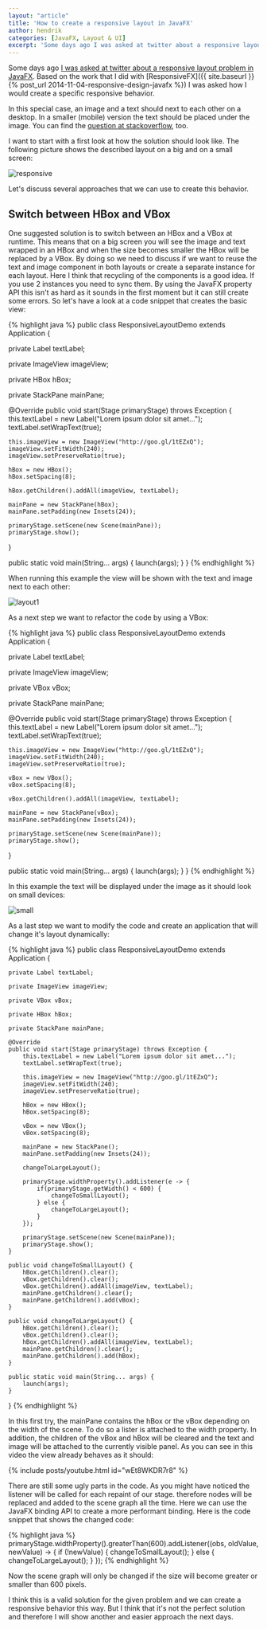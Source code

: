 ```yaml
---
layout: "article"
title: 'How to create a responsive layout in JavaFX'
author: hendrik
categories: [JavaFX, Layout & UI]
excerpt: 'Some days ago I was asked at twitter about a responsive layout problem in JavaFX. Here I will show how a first solution to create such a responsive layout.'
---
```

Some days ago [I was asked at twitter about a responsive layout problem in JavaFX](https://twitter.com/j_e_willis/status/641000236119257088). Based on the work that I did with [ResponsiveFX]({{ site.baseurl }}{% post_url 2014-11-04-responsive-design-javafx %}) I was asked how I would create a specific responsive behavior.

In this special case, an image and a text should next to each other on a desktop. In a smaller (mobile) version the text should be placed under the image. You can find the [question at stackoverflow](http://stackoverflow.com/questions/32021293/javafx-creating-a-responsive-layout), too.

I want to start with a first look at how the solution should look like. The following picture shows the described layout on a big and on a small screen:

![responsive](/assets/posts/guigarage-legacy/responsive-1003x1024.png)

Let's discuss several approaches that we can use to create this behavior.

## Switch between HBox and VBox

One suggested solution is to switch between an HBox and a VBox at runtime. This means that on a big screen you will see the image and text wrapped in an HBox and when the size becomes smaller the HBox will be replaced by a VBox. By doing so we need to discuss if we want to reuse the text and image component in both layouts or create a separate instance for each layout. Here I think that recycling of the components is a good idea. If you use 2 instances you need to sync them. By using the JavaFX property API this isn't as hard as it sounds in the first moment but it can still create some errors. So let's have a look at a code snippet that creates the basic view:

{% highlight java %}
public class ResponsiveLayoutDemo extends Application {

  private Label textLabel;

  private ImageView imageView;

  private HBox hBox;

  private StackPane mainPane;

  @Override
  public void start(Stage primaryStage) throws Exception {
    this.textLabel = new Label("Lorem ipsum dolor sit amet...");
    textLabel.setWrapText(true);

    this.imageView = new ImageView("http://goo.gl/1tEZxQ");
    imageView.setFitWidth(240);
    imageView.setPreserveRatio(true);

    hBox = new HBox();
    hBox.setSpacing(8);

    hBox.getChildren().addAll(imageView, textLabel);

    mainPane = new StackPane(hBox);
    mainPane.setPadding(new Insets(24));

    primaryStage.setScene(new Scene(mainPane));
    primaryStage.show();
  }

  public static void main(String... args) {
    launch(args);
  }
}
{% endhighlight %}

When running this example the view will be shown with the text and image next to each other:

![layout1](/assets/posts/guigarage-legacy/layout1-1024x570.png)

As a next step we want to refactor the code by using a VBox:

{% highlight java %}
public class ResponsiveLayoutDemo extends Application {

  private Label textLabel;

  private ImageView imageView;

  private VBox vBox;

  private StackPane mainPane;

  @Override
  public void start(Stage primaryStage) throws Exception {
    this.textLabel = new Label("Lorem ipsum dolor sit amet...");
    textLabel.setWrapText(true);

    this.imageView = new ImageView("http://goo.gl/1tEZxQ");
    imageView.setFitWidth(240);
    imageView.setPreserveRatio(true);

    vBox = new VBox();
    vBox.setSpacing(8);

    vBox.getChildren().addAll(imageView, textLabel);

    mainPane = new StackPane(vBox);
    mainPane.setPadding(new Insets(24));

    primaryStage.setScene(new Scene(mainPane));
    primaryStage.show();
  }

  public static void main(String... args) {
    launch(args);
  }
}
{% endhighlight %}

In this example the text will be displayed under the image as it should look on small devices:

![small](/assets/posts/guigarage-legacy/small-586x1024.png)

As a last step we want to modify the code and create an application that will change it's layout dynamically:

{% highlight java %}
public class ResponsiveLayoutDemo extends Application {

    private Label textLabel;

    private ImageView imageView;

    private VBox vBox;

    private HBox hBox;

    private StackPane mainPane;

    @Override
    public void start(Stage primaryStage) throws Exception {
        this.textLabel = new Label("Lorem ipsum dolor sit amet...");
        textLabel.setWrapText(true);

        this.imageView = new ImageView("http://goo.gl/1tEZxQ");
        imageView.setFitWidth(240);
        imageView.setPreserveRatio(true);

        hBox = new HBox();
        hBox.setSpacing(8);

        vBox = new VBox();
        vBox.setSpacing(8);

        mainPane = new StackPane();
        mainPane.setPadding(new Insets(24));

        changeToLargeLayout();

        primaryStage.widthProperty().addListener(e -> {
            if(primaryStage.getWidth() < 600) {
                changeToSmallLayout();
            } else {
                changeToLargeLayout();
            }
        });

        primaryStage.setScene(new Scene(mainPane));
        primaryStage.show();
    }

    public void changeToSmallLayout() {
        hBox.getChildren().clear();
        vBox.getChildren().clear();
        vBox.getChildren().addAll(imageView, textLabel);
        mainPane.getChildren().clear();
        mainPane.getChildren().add(vBox);
    }

    public void changeToLargeLayout() {
        hBox.getChildren().clear();
        vBox.getChildren().clear();
        hBox.getChildren().addAll(imageView, textLabel);
        mainPane.getChildren().clear();
        mainPane.getChildren().add(hBox);
    }

    public static void main(String... args) {
        launch(args);
    }
}
{% endhighlight %}

In this first try, the mainPane contains the hBox or the vBox depending on the width of the scene. To do so a lister is attached to the width property. In addition, the children of the vBox and hBox will be cleared and the text and image will be attached to the currently visible panel. As you can see in this video the view already behaves as it should:

{% include posts/youtube.html id="wEt8WKDR7r8" %}

<p>There are still some ugly parts in the code. As you might have noticed the listener will be called for each repaint of our stage. therefore nodes will be replaced and added to the scene graph all the time. Here we can use the JavaFX binding API to create a more performant binding. Here is the code snippet that shows the changed code:

{% highlight java %}
primaryStage.widthProperty().greaterThan(600).addListener((obs, oldValue, newValue) -> {
            if (!newValue) {
                changeToSmallLayout();
            } else {
                changeToLargeLayout();
            }
        });
{% endhighlight %}

Now the scene graph will only be changed if the size will become greater or smaller than 600 pixels.

I think this is a valid solution for the given problem and we can create a responsive behavior this way. But I think that it's not the perfect solution and therefore I will show another and easier approach the next days.
